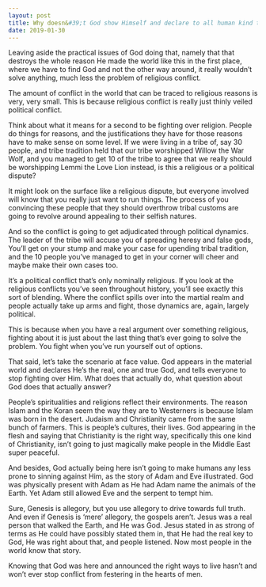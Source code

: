```yaml
---
layout: post
title: Why doesn&#39;t God show Himself and declare to all human kind that He is the true God, so there will be no more religious conflict?
date: 2019-01-30
---
```


<p>Leaving aside the practical issues of God doing that, namely that that destroys the whole reason He made the world like this in the first place, where we have to find God and not the other way around, it really wouldn’t solve anything, much less the problem of religious conflict.</p><p>The amount of conflict in the world that can be traced to religious reasons is very, very small. This is because religious conflict is really just thinly veiled political conflict.</p><p>Think about what it means for a second to be fighting over religion. People do things for reasons, and the justifications they have for those reasons have to make sense on some level. If we were living in a tribe of, say 30 people, and tribe tradition held that our tribe worshipped Willow the War Wolf, and you managed to get 10 of the tribe to agree that we really should be worshipping Lemmi the Love Lion instead, is this a religious or a political dispute?</p><p>It might look on the surface like a religious dispute, but everyone involved will know that you really just want to run things. The process of you convincing these people that they should overthrow tribal customs are going to revolve around appealing to their selfish natures.</p><p>And so the conflict is going to get adjudicated through political dynamics. The leader of the tribe will accuse you of spreading heresy and false gods, You’ll get on your stump and make your case for upending tribal tradition, and the 10 people you’ve managed to get in your corner will cheer and maybe make their own cases too.</p><p>It’s a political conflict that’s only nominally religious. If you look at the religious conflicts you’ve seen throughout history, you’ll see exactly this sort of blending. Where the conflict spills over into the martial realm and people actually take up arms and fight, those dynamics are, again, largely political.</p><p>This is because when you have a real argument over something religious, fighting about it is just about the last thing that’s ever going to solve the problem. You fight when you’ve run yourself out of options.</p><p>That said, let’s take the scenario at face value. God appears in the material world and declares He’s the real, one and true God, and tells everyone to stop fighting over Him. What does that actually do, what question about God does that actually answer?</p><p>People’s spiritualities and religions reflect their environments. The reason Islam and the Koran seem the way they are to Westerners is because Islam was born in the desert. Judaism and Christianity came from the same bunch of farmers. This is people’s cultures, their lives. God appearing in the flesh and saying that Christianity is the right way, specifically this one kind of Christianity, isn’t going to just magically make people in the Middle East super peaceful.</p><p>And besides, God actually being here isn’t going to make humans any less prone to sinning against Him, as the story of Adam and Eve illustrated. God was physically present with Adam as He had Adam name the animals of the Earth. Yet Adam still allowed Eve and the serpent to tempt him.</p><p>Sure, Genesis is allegory, but you use allegory to drive towards full truth. And even if Genesis is ‘mere’ allegory, the gospels aren’t. Jesus was a real person that walked the Earth, and He was God. Jesus stated in as strong of terms as He could have possibly stated them in, that He had the real key to God, He was right about that, and people listened. Now most people in the world know that story.</p><p>Knowing that God was here and announced the right ways to live hasn’t and won’t ever stop conflict from festering in the hearts of men.</p>
